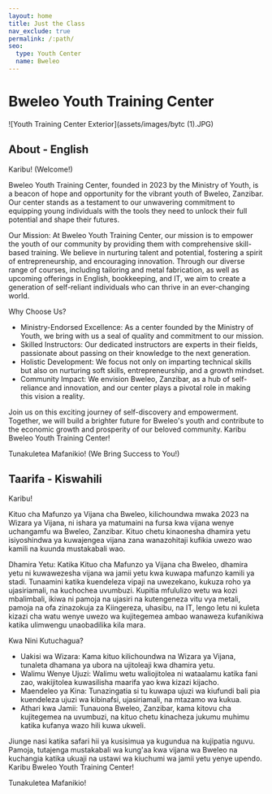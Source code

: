 ```yaml
---
layout: home
title: Just the Class
nav_exclude: true
permalink: /:path/
seo:
  type: Youth Center
  name: Bweleo
---
```

# Bweleo Youth Training Center

![Youth Training Center Exterior](assets/images/bytc (1).JPG)

## About - English
Karibu! (Welcome!)

Bweleo Youth Training Center, founded in 2023 by the Ministry of Youth, is a beacon of hope and opportunity for the vibrant youth of Bweleo, Zanzibar. Our center stands as a testament to our unwavering commitment to equipping young individuals with the tools they need to unlock their full potential and shape their futures.

Our Mission:
At Bweleo Youth Training Center, our mission is to empower the youth of our community by providing them with comprehensive skill-based training. We believe in nurturing talent and potential, fostering a spirit of entrepreneurship, and encouraging innovation. Through our diverse range of courses, including tailoring and metal fabrication, as well as upcoming offerings in English, bookkeeping, and IT, we aim to create a generation of self-reliant individuals who can thrive in an ever-changing world.

Why Choose Us?
- Ministry-Endorsed Excellence: As a center founded by the Ministry of Youth, we bring with us a seal of quality and commitment to our mission.
- Skilled Instructors: Our dedicated instructors are experts in their fields, passionate about passing on their knowledge to the next generation.
- Holistic Development: We focus not only on imparting technical skills but also on nurturing soft skills, entrepreneurship, and a growth mindset.
- Community Impact: We envision Bweleo, Zanzibar, as a hub of self-reliance and innovation, and our center plays a pivotal role in making this vision a reality.

Join us on this exciting journey of self-discovery and empowerment. Together, we will build a brighter future for Bweleo's youth and contribute to the economic growth and prosperity of our beloved community. Karibu Bweleo Youth Training Center!

Tunakuletea Mafanikio! (We Bring Success to You!)

## Taarifa - Kiswahili
Karibu!

Kituo cha Mafunzo ya Vijana cha Bweleo, kilichoundwa mwaka 2023 na Wizara ya Vijana, ni ishara ya matumaini na fursa kwa vijana wenye uchangamfu wa Bweleo, Zanzibar. Kituo chetu kinaonesha dhamira yetu isiyoshindwa ya kuwajengea vijana zana wanazohitaji kufikia uwezo wao kamili na kuunda mustakabali wao.

Dhamira Yetu:
Katika Kituo cha Mafunzo ya Vijana cha Bweleo, dhamira yetu ni kuwawezesha vijana wa jamii yetu kwa kuwapa mafunzo kamili ya stadi. Tunaamini katika kuendeleza vipaji na uwezekano, kukuza roho ya ujasiriamali, na kuchochea uvumbuzi. Kupitia mfululizo wetu wa kozi mbalimbali, ikiwa ni pamoja na ujasiri na kutengeneza vitu vya metali, pamoja na ofa zinazokuja za Kiingereza, uhasibu, na IT, lengo letu ni kuleta kizazi cha watu wenye uwezo wa kujitegemea ambao wanaweza kufanikiwa katika ulimwengu unaobadilika kila mara.

Kwa Nini Kutuchagua?
- Uakisi wa Wizara: Kama kituo kilichoundwa na Wizara ya Vijana, tunaleta dhamana ya ubora na ujitoleaji kwa dhamira yetu.
- Walimu Wenye Ujuzi: Walimu wetu waliojitolea ni wataalamu katika fani zao, wakijitolea kuwasilisha maarifa yao kwa kizazi kijacho.
- Maendeleo ya Kina: Tunazingatia si tu kuwapa ujuzi wa kiufundi bali pia kuendeleza ujuzi wa kibinafsi, ujasiriamali, na mtazamo wa kukua.
- Athari kwa Jamii: Tunauona Bweleo, Zanzibar, kama kitovu cha kujitegemea na uvumbuzi, na kituo chetu kinacheza jukumu muhimu katika kufanya wazo hili kuwa ukweli.

Jiunge nasi katika safari hii ya kusisimua ya kugundua na kujipatia nguvu. Pamoja, tutajenga mustakabali wa kung'aa kwa vijana wa Bweleo na kuchangia katika ukuaji na ustawi wa kiuchumi wa jamii yetu yenye upendo. Karibu Bweleo Youth Training Center!

Tunakuletea Mafanikio!
